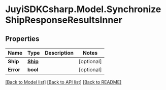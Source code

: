
# JuyiSDKCsharp.Model.SynchronizeShipResponseResultsInner

## Properties

Name | Type | Description | Notes
------------ | ------------- | ------------- | -------------
**Ship** | [**Ship**](Ship.md) |  | [optional] 
**Error** | **bool** |  | [optional] 

[[Back to Model list]](../README.md#documentation-for-models)
[[Back to API list]](../README.md#documentation-for-api-endpoints)
[[Back to README]](../README.md)

